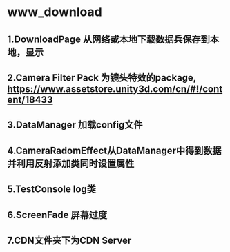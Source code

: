 # www_download
1.DownloadPage 从网络或本地下载数据兵保存到本地，显示 
---------------------------------------------------
2.Camera Filter Pack 为镜头特效的package, https://www.assetstore.unity3d.com/cn/#!/content/18433 
---------------------------------------------------
3.DataManager 加载config文件
---------------------------------------------------
4.CameraRadomEffect从DataManager中得到数据并利用反射添加类同时设置属性
---------------------------------------------------
5.TestConsole log类
---------------------------------------------------
6.ScreenFade 屏幕过度
---------------------------------------------------
7.CDN文件夹下为CDN Server
---------------------------------------------------
